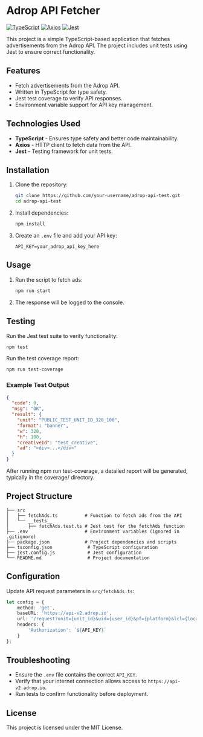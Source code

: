 
# Adrop API Fetcher

[![TypeScript](https://img.shields.io/badge/TypeScript-Latest-3178C6?style=flat&logo=typescript)](https://www.typescriptlang.org/)  [![Axios](https://img.shields.io/badge/Axios-0.27.2-5A29E4?style=flat&logo=axios)](https://axios-http.com/)  [![Jest](https://img.shields.io/badge/Jest-29.0.0-C21325?style=flat&logo=jest)](https://jestjs.io/)  


This project is a simple TypeScript-based application that fetches advertisements from the Adrop API. The project includes unit tests using Jest to ensure correct functionality.

## Features

- Fetch advertisements from the Adrop API.
- Written in TypeScript for type safety.
- Jest test coverage to verify API responses.
- Environment variable support for API key management.

## Technologies Used

- **TypeScript** - Ensures type safety and better code maintainability.
- **Axios** - HTTP client to fetch data from the API.
- **Jest** - Testing framework for unit tests.

## Installation

1. Clone the repository:

   ```bash
   git clone https://github.com/your-username/adrop-api-test.git
   cd adrop-api-test
   ```

2. Install dependencies:

   ```bash
   npm install
   ```

3. Create an `.env` file and add your API key:

   ```env
   API_KEY=your_adrop_api_key_here
   ```

## Usage

1. Run the script to fetch ads:

   ```bash
   npm run start
   ```

2. The response will be logged to the console.

## Testing

Run the Jest test suite to verify functionality:

```bash
npm test
```

Run the test coverage report:

```bash
npm run test-coverage
```

### Example Test Output

```json
{
  "code": 0,
  "msg": "OK",
  "result": {
    "unit": "PUBLIC_TEST_UNIT_ID_320_100",
    "format": "banner",
    "w": 320,
    "h": 100,
    "creativeId": "test_creative",
    "ad": "<div>...</div>"
  }
}
```
After running npm run test-coverage, a detailed report will be generated, typically in the coverage/ directory.

## Project Structure

```
├── src
│   ├── fetchAds.ts          # Function to fetch ads from the API
│   └── __tests__
│       ├── fetchAds.test.ts # Jest test for the fetchAds function
├── .env                     # Environment variables (ignored in .gitignore)
├── package.json             # Project dependencies and scripts
├── tsconfig.json             # TypeScript configuration
├── jest.config.js            # Jest configuration
└── README.md                 # Project documentation
```

## Configuration

Update API request parameters in `src/fetchAds.ts`:

```ts
let config = {
    method: 'get',
    baseURL: 'https://api-v2.adrop.io',
    url: '/request?unit={unit_id}&uid={user_id}&pf={platform}&lcl={locale}',
    headers: {
        'Authorization': `${API_KEY}`
    }
};
```

## Troubleshooting

- Ensure the `.env` file contains the correct `API_KEY`.
- Verify that your internet connection allows access to `https://api-v2.adrop.io`.
- Run tests to confirm functionality before deployment.

## License

This project is licensed under the MIT License.

